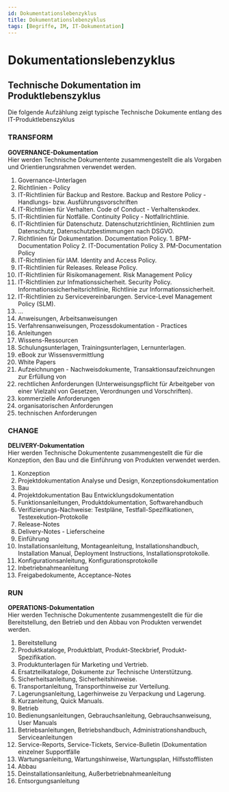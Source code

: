 ```yaml
---
id: Dokumentationslebenzyklus
title: Dokumentationslebenzyklus 
tags: [Begriffe, IM, IT-Dokumentation]
---
```


# Dokumentationslebenzyklus 

## Technische Dokumentation im Produktlebenszyklus

Die folgende Aufzählung zeigt typische Technische Dokumente entlang des IT-Produktlebenszyklus 

### TRANSFORM 

 **GOVERNANCE-Dokumentation**  
 Hier werden Technische Dokumentente zusammengestellt die als Vorgaben und Orientierungsrahmen verwendet werden.

1.  Governance-Unterlagen
2.  Richtlinien - Policy
   1.  IT-Richtlinien für Backup and Restore. Backup and Restore Policy - Handlungs- bzw. Ausführungsvorschriften
   2.  IT-Richtlinien für Verhalten. Code of Conduct - Verhaltenskodex.
   3.  IT-Richtlinien für Notfälle. Continuity Policy - Notfallrichtlinie.
   4.  IT-Richtlinien für Datenschutz. Datenschutzrichtlinien, Richtlinien zum Datenschutz, Datenschutzbestimmungen nach DSGVO.
   5.  Richtlinien für Dokumentation. Documentation Policy.
      1.  BPM-Documentation Policy
      2.  IT-Documentation Policy
      3.  PM-Documentation Policy
   6.  IT-Richtlinien für IAM. Identity and Access Policy.
   7.  IT-Richtlinien für Releases. Release Policy.
   8.  IT-Richtlinien für Risikomanagement. Risk Management Policy
   9.  IT-Richtlinien zur Infmationssicherheit. Security Policy. Informationssicherheitsrichtlinie, Richtlinie zur Informationssicherheit.
   11.  IT-Richtlinien zu Servicevereinbarungen. Service-Level Management Policy (SLM).
   12.  …
3.  Anweisungen, Arbeitsanweisungen
   1.  Verfahrensanweisungen, Prozessdokumentation - Practices
4.  Anleitungen
   1.  Wissens-Ressourcen
   2.  Schulungsunterlagen, Trainingsunterlagen, Lernunterlagen.
   3.  eBook zur Wissensvermittlung 
   4.  White Papers
5.  Aufzeichnungen - Nachweisdokumente, Transaktionsaufzeichnungen zur Erfüllung von
   1.  rechtlichen Anforderungen  (Unterweisungspflicht für Arbeitgeber von einer Vielzahl von Gesetzen,  Verordnungen und Vorschriften).
   2.  kommerzielle Anforderungen
   3.  organisatorischen Anforderungen
   4.  technischen Anforderungen

### CHANGE 

 **DELIVERY-Dokumentation**  
 Hier werden Technische Dokumentente zusammengestellt die für die  Konzeption, den Bau und die Einführung von Produkten verwendet werden.

1.  Konzeption
   1.  Projektdokumentation Analyse und Design, Konzeptionsdokumentation
2.  Bau
   1.  Projektdokumentation Bau Entwicklungsdokumentation
   2.  Funktionsanleitungen, Produktdokumentation, Softwarehandbuch
   3.  Verifizierungs-Nachweise: Testpläne, Testfall-Spezifikationen, Testexekution-Protokolle
   4.  Release-Notes
   5.  Delivery-Notes - Lieferscheine
3.  Einführung
   1.  Installationsanleitung,  Montageanleitung, Installationshandbuch, Installation Manual, Deployment Instructions, Installationsprotokolle.
   2.  Konfigurationsanleitung, Konfigurationsprotokolle
   3.  Inbetriebnahmeanleitung
   4.  Freigabedokumente, Acceptance-Notes

### RUN 

 **OPERATIONS-Dokumentation**  
 Hier werden Technische Dokumentente zusammengestellt die für die  Bereitstellung, den Betrieb und den Abbau von Produkten verwendet  werden.

1.  Bereitstellung
   1.  Produktkataloge, Produktblatt, Produkt-Steckbrief, Produkt-Spezifikation.
   2.  Produktunterlagen für Marketing und Vertrieb.
   3.  Ersatzteilkataloge, Dokumente zur Technische Unterstützung.
   4.  Sicherheitsanleitung, Sicherheitshinweise.
   5.  Transportanleitung, Transporthinweise zur Verteilung.
   6.  Lagerungsanleitung, Lagerhinweise zu Verpackung und Lagerung.
   7.  Kurzanleitung, Quick Manuals.
2.  Betrieb
   1.  Bedienungsanleitungen, Gebrauchsanleitung, Gebrauchsanweisung, User Manuals
   2.  Betriebsanleitungen, Betriebshandbuch, Administrationshandbuch, Serviceanleitungen
   3.  Service-Reports, Service-Tickets, Service-Bulletin (Dokumentation einzelner Supportfälle
   4.  Wartungsanleitung, Wartungshinweise, Wartungsplan, Hilfsstofflisten
3.  Abbau
   1.  Deinstallationsanleitung, Außerbetriebnahmeanleitung
   2.  Entsorgungsanleitung
